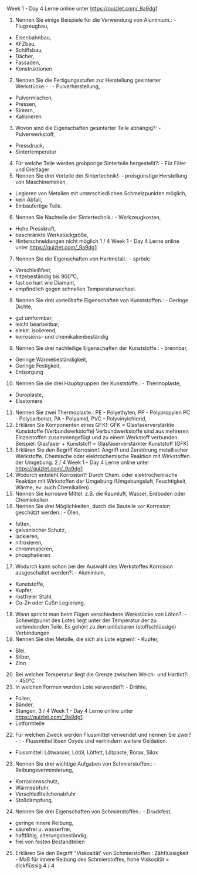 Week 1 - Day 4
Lerne online unter https://quizlet.com/_9a9dg1
1. Nennen Sie einige Beispiele für die Verwendung von Aluminium.: -
Flugzeugbau,
- Eisenbahnbau,
- KFZbau,
- Schiffsbau,
- Dächer,
- Fassaden,
- Konstruktionen
2. Nennen Sie die Fertigungsstufen zur Herstellung gesinterter Werkstücke.-
: - Pulverherstellung,
- Pulvermischen,
- Pressen,
- Sintern,
- Kalibrieren
3. Wovon sind die Eigenschaften gesinterter Teile abhängig?: - Pulverwerkstoff,
- Pressdruck,
- Sintertemperatur
4. Für welche Teile werden grobporige Sinterteile hergestellt?: - Für Filter und
Gleitlager
5. Nennen Sie drei Vorteile der Sintertechnik!: - preisgünstige Herstellung von
Maschinenteilen,
- Legieren von Metallen mit unterschiedlichen Schmelzpunkten möglich,
- kein Abfall,
- Einbaufertige Teile.
6. Nennen Sie Nachteile der Sintertechnik.: - Werkzeugkosten,
- Hohe Presskraft,
- beschränkte Werkstückgröße,
- Hinterschneidungen nicht möglich
1 / 4
Week 1 - Day 4
Lerne online unter https://quizlet.com/_9a9dg1
7. Nennen Sie die Eigenschaften von Hartmetall.: - spröde
- Verschleißfest,
- hitzebeständig bis 900°C,
- fast so hart wie Diamant,
- empfindlich gegen schnellen Temperaturwechsel.
8. Nennen Sie drei vorteilhafte Eigenschaften von Kunststoffen.: - Geringe
Dichte,
- gut umformbar,
- leicht bearbeitbar,
- elektr. isolierend,
- korrosions- und chemikalienbeständig
9. Nennen Sie drei nachteilige Eigenschaften der Kunststoffe.: - brennbar,
- Geringe Wärmebeständigkeit,
- Geringe Festigkeit,
- Entsorgung
10. Nennen Sie die drei Hauptgruppen der Kunststoffe.: - Thermoplaste,
- Duroplaste,
- Elastomere
11. Nennen Sie zwei Thermoplaste.: PE - Polyethylen,
PP - Polypropylen
PC - Polycarbonat,
PA - Polyamid,
PVC - Polyvinylchlorid,
12. Erklären Sie Komponenten eines GFK!: GFK = Glasfaserverstärkte Kunststoffe (Verbundwerkstoffe)
Verbundwerkstoffe sind aus mehreren Einzelstoffen zusammengefügt und zu
einem Werkstoff verbunden.
Beispiel:
Glasfaser + Kunststoff = Glasfaserverstärkter Kunststoff (GFK)
13. Erklären Sie den Begriff Korrosion!: Angriff und Zerstörung metallischer
Werkstoffe.
Chemische oder elektrochemische Reaktion mit Wirkstoffen der Umgebung.
2 / 4
Week 1 - Day 4
Lerne online unter https://quizlet.com/_9a9dg1
14. Wodurch entsteht Korrosion?: Durch Chem. oder elektrochemische Reaktion mit Wirkstoffen der Umgebung
(Umgebungsluft, Feuchtigkeit, Wärme, ev. auch Chemikalien).
15. Nennen Sie korrosive Mittel: z.B. die Raumluft, Wasser, Erdboden oder
Chemiekalien.
16. Nennen Sie drei Möglichkeiten, durch die Bauteile vor Korrosion
geschützt werden.: - Ölen,
- fetten,
- galvanischer Schutz,
- lackieren,
- nitroxieren,
- chrommatieren,
- phosphatieren
17. Wodurch kann schon bei der Auswahl des Werkstoffes Korrosion ausgeschaltet werden?: - Aluminium,
- Kunststoffe,
- Kupfer,
- rostfreier Stahl,
- Cu-Zn oder CuSn Legierung,
18. Wann spricht man beim Fügen verschiedene Werkstücke von Löten?: -
Schmelzpunkt des Lotes liegt unter der Temperatur der zu verbindenden Teile.
Es gehört zu den unlösbaren (stoffschlüssige) Verbindungen
19. Nennen Sie drei Metalle, die sich als Lote eignen!: - Kupfer,
- Blei,
- Silber,
- Zinn
20. Bei welcher Temperatur liegt die Grenze zwischen Weich- und Hartlot?: -
450°C
21. In welchen Formen werden Lote verwendet?: - Drähte,
- Folien,
- Bänder,
- Stangen,
3 / 4
Week 1 - Day 4
Lerne online unter https://quizlet.com/_9a9dg1
- Lotformteile
22. Für welchen Zweck werden Flussmittel verwendet und nennen Sie zwei?-
: - Flussmittel lösen Oxyde und verhindern weitere Oxidation.
- Flussmittel: Lötwasser, Lötöl, Lötfett, Lötpaste, Borax, Silox
23. Nennen Sie drei wichtige Aufgaben von Schmierstoffen.: - Reibungsverminderung,
- Korrosionsschutz,
- Wärmeabfuhr,
- Verschleißteilchenabfuhr
- Stoßdämpfung,
24. Nennen Sie drei Eigenschaften von Schmierstoffen.: - Druckfest,
- geringe innere Reibung,
- säurefrei u. wasserfrei,
- haftfähig, alterungsbeständig,
- frei von festen Bestandteilen
25. Erklären Sie den Begriff "Viskosität' von Schmierstoffen.: Zähflüssigkeit -
Maß für innere Reibung des Schmierstoffes,
hohe Viskosität = dickflüssig
4 / 4
